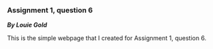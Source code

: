 ### Assignment 1, question 6
***By Louie Gold***

This is the simple webpage that I created for Assignment 1, question 6.
